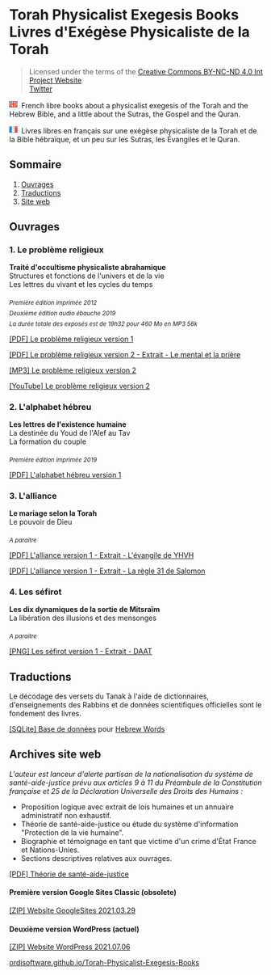 # Torah Physicalist Exegesis Books<br>Livres d'Exégèse Physicaliste de la Torah

>Licensed under the terms of the [Creative Commons BY-NC-ND 4.0 Int](LICENSE)<br/>
>[Project Website](https://asherhaimhalevi.ordisoftware.com/)<br/>
>[Twitter](https://twitter.com/ordisoftware)<br/>

![English](https://raw.githubusercontent.com/Ordisoftware/Hebrew-Words/master/Help/flag_great_britain.png)&nbsp;&nbsp;French libre books about a physicalist exegesis of the Torah and the Hebrew Bible, and a little about the Sutras, the Gospel and the Quran.

![French](https://raw.githubusercontent.com/Ordisoftware/Hebrew-Words/master/Help/flag_france.png)&nbsp;&nbsp;Livres libres en français sur une exégèse physicaliste de la Torah et de la Bible hébraïque, et un peu sur les Sutras, les Évangiles et le Quran.

## Sommaire

1. [Ouvrages](#Ouvrages)
2. [Traductions](#Traductions)
3. [Site web](#Archives)

## Ouvrages

### 1. Le problème religieux

**Traité d'occultisme physicaliste abrahamique**<br>
Structures et fonctions de l'univers et de la vie<br>
Les lettres du vivant et les cycles du temps

<sub>*Première édition imprimée 2012*<br>
*Deuxième édition audio ébauche 2019*<br>
*La durée totale des exposés est de 19h32 pour 460 Mo en MP3 56k*</sub>

[[PDF] Le problème religieux version 1](Le%20problème%20religieux%20I/Le%20problème%20religieux%20v1.pdf)<br>

[[PDF] Le problème religieux version 2 - Extrait - Le mental et la prière](Le%20problème%20religieux%20II/Le%20problème%20religieux%20v2%20-%20Extrait%20-%20Prière.pdf)<br>

[[MP3] Le problème religieux version 2](Audio)<br>

[[YouTube] Le problème religieux version 2](https://www.youtube.com/playlist?list=PLSn7yTHwEx-DL6u9qWpRtF1vEAEVxe1Hk)<br>

### 2. L'alphabet hébreu

**Les lettres de l'existence humaine**<br>
La destinée du Youd de l'Alef au Tav<br>
La formation du couple

<sub>*Première édition imprimée 2019*</sub>

[[PDF] L'alphabet hébreu version 1](L'alphabet%20hébreu%20I/L'alphabet%20hébreu%20v1.pdf)

### 3. L'alliance

**Le mariage selon la Torah**<br>
Le pouvoir de Dieu<br>

<sub>*A paraitre*</sub>

[[PDF] L'alliance version 1 - Extrait - L'évangile de YHVH](L'alliance%20I/L'alliance%20v1%20-%20Extrait%20-%20Evangile%20YHVH.pdf)

[[PDF] L'alliance version 1 - Extrait - La règle 31 de Salomon](L'alliance%20I/L'alliance%20v1%20-%20Extrait%20-%20Règle%2031%20de%20Salomon.pdf)<br>

### 4. Les séfirot

**Les dix dynamiques de la sortie de Mitsraïm**<br>
La libération des illusions et des mensonges

<sub>*A paraitre*</sub>

[[PNG] Les séfirot version 1 - Extrait - DAAT](Les%20séfirot%20I/Les%20séfirot%20v1%20-%20Extrait%20-%20DAAT.png)

## Traductions

Le décodage des versets du Tanak à l'aide de dictionnaires, d'enseignements des Rabbins et de données scientifiques officielles sont le fondement des livres.

[[SQLite] Base de données](Tanak) pour [Hebrew Words](https://github.com/Ordisoftware/Hebrew-Words)<br>

## Archives site web

*L'auteur est lanceur d'alerte partisan de la nationalisation du système de santé-aide-justice prévu aux articles 9 à 11 du Préambule de la Constitution française et 25 de la Déclaration Universelle des Droits des Humains :*

- Proposition logique avec extrait de lois humaines et un annuaire administratif non exhaustif.
- Théorie de santé-aide-justice ou étude du système d'information "Protection de la vie humaine".
- Biographie et témoignage en tant que victime d'un crime d'État France et Nations-Unies.
- Sections descriptives relatives aux ouvrages.

[[PDF] Théorie de santé-aide-justice](Théorie%20de%20santé-aide-justice.pdf)

#### Première version Google Sites Classic (obsolete)

[[ZIP] Website GoogleSites 2021.03.29](Website%20GoogleSites.zip)

#### Deuxième version WordPress (actuel)

[[ZIP] Website WordPress 2021.07.06](Website%20GoogleSites.zip)

[ordisoftware.github.io/Torah-Physicalist-Exegesis-Books](https://ordisoftware.github.io/Torah-Physicalist-Exegesis-Books)